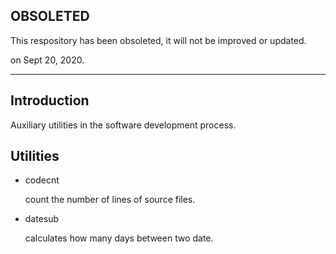## OBSOLETED

This respository has been obsoleted, it will not be improved or updated.

on Sept 20, 2020.

---

## Introduction

Auxiliary utilities in the software development process.

## Utilities

- codecnt

    count the number of lines of source files.

- datesub

    calculates how many days between two date.
